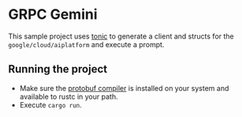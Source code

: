 # GRPC Gemini

This sample project uses [tonic][1] to generate a client and structs for the
`google/cloud/aiplatform` and execute a prompt.

## Running the project

 - Make sure the [protobuf compiler][1] is installed on your system and available to rustc in your path.
 - Execute `cargo run`.

 [1]: https://crates.io/crates/tonic
 [2]: https://github.com/protocolbuffers/protobuf
